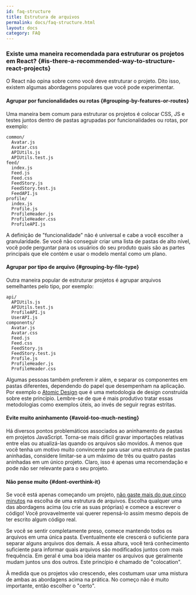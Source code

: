 ```yaml
---
id: faq-structure
title: Estrutura de arquivos
permalink: docs/faq-structure.html
layout: docs
category: FAQ
---
```


### Existe uma maneira recomendada para estruturar os projetos em React? {#is-there-a-recommended-way-to-structure-react-projects}

O React não opina sobre como você deve estruturar o projeto. Dito isso, existem algumas abordagens populares que você pode experimentar.

#### Agrupar por funcionalidades ou rotas {#grouping-by-features-or-routes}

Uma maneira bem comum para estruturar os projetos é colocar CSS, JS e testes juntos dentro de pastas agrupadas por funcionalidades ou rotas, por exemplo:

```
common/
  Avatar.js
  Avatar.css
  APIUtils.js
  APIUtils.test.js
feed/
  index.js
  Feed.js
  Feed.css
  FeedStory.js
  FeedStory.test.js
  FeedAPI.js
profile/
  index.js
  Profile.js
  ProfileHeader.js
  ProfileHeader.css
  ProfileAPI.js
```

A definição de "funcionalidade" não é universal e cabe a você escolher a granularidade. Se você não conseguir criar uma lista de pastas de alto nível, você pode perguntar para os usuários do seu produto quais são as partes principais que ele contém e usar o modelo mental como um plano.

#### Agrupar por tipo de arquivo {#grouping-by-file-type}

Outra maneira popular de estruturar projetos é agrupar arquivos semelhantes pelo tipo, por exemplo:

```
api/
  APIUtils.js
  APIUtils.test.js
  ProfileAPI.js
  UserAPI.js
components/
  Avatar.js
  Avatar.css
  Feed.js
  Feed.css
  FeedStory.js
  FeedStory.test.js
  Profile.js
  ProfileHeader.js
  ProfileHeader.css
```

Algumas pessoas também preferem ir além, e separar os componentes em pastas diferentes, dependendo do papel que desempenham na aplicação. Por exemplo o [Atomic Design](http://bradfrost.com/blog/post/atomic-web-design/) que é uma metodologia de design construída sobre este princípio. Lembre-se de que é mais produtivo tratar essas metodologias como exemplos úteis, ao invés de seguir regras estritas.

#### Evite muito aninhamento {#avoid-too-much-nesting}

Há diversos pontos problemáticos associados ao aninhamento de pastas em projetos JavaScript. Torna-se mais difícil gravar importações relativas entre elas ou atualizá-las quando os arquivos são movidos. A menos que você tenha um motivo muito convincente para usar uma estrutura de pastas aninhadas, considere limitar-se a um máximo de três ou quatro pastas aninhadas em um único projeto. Claro, isso é apenas uma recomendação e pode não ser relevante para o seu projeto.

#### Não pense muito {#dont-overthink-it}

Se você está apenas começando um projeto, [não gaste mais do que cinco minutos](https://en.wikipedia.org/wiki/Analysis_paralysis) na escolha de uma estrutura de arquivos. Escolha qualquer uma das abordagens acima (ou crie as suas próprias) e comece a escrever o código! Você provavelmente vai querer repensá-lo assim mesmo depois de ter escrito algum código real.

Se você se sentir completamente preso, comece mantendo todos os arquivos em uma única pasta. Eventualmente ele crescerá o suficiente para separar alguns arquivos dos demais. A essa altura, você terá conhecimento suficiente para informar quais arquivos são modificados juntos com mais frequência. Em geral é uma boa ideia manter os arquivos que geralmente mudam juntos uns dos outros. Este princípio é chamado de "colocation".

À medida que os projetos vão crescendo, eles costumam usar uma mistura de ambas as abordagens acima na prática. No começo não é muito importante, então escolher o "certo".
